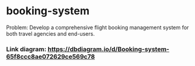 # booking-system
Problem: Develop a comprehensive flight booking management system for both travel agencies and end-users.

### Link diagram: https://dbdiagram.io/d/Booking-system-65f8ccc8ae072629ce569c78
